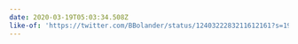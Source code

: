 ```yaml
---
date: 2020-03-19T05:03:34.508Z
like-of: 'https://twitter.com/BBolander/status/1240322283211612161?s=19'
---
```


